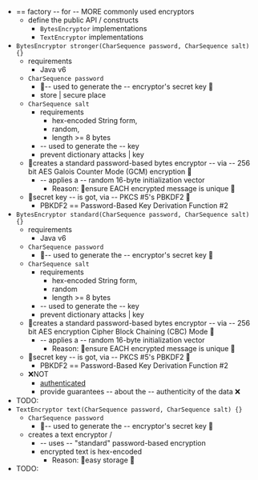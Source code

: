 * == factory -- for -- MORE commonly used encryptors
  * define the public API / constructs
    * `BytesEncryptor` implementations
    * `TextEncryptor` implementations
* `BytesEncryptor stronger(CharSequence password, CharSequence salt) {}`
  * requirements
    * Java v6
  * `CharSequence password`
    * 👀-- used to generate the -- encryptor's secret key 👀
    * store | secure place
  * `CharSequence salt`
    * requirements
      * hex-encoded String form,
      * random,
      * length >= 8 bytes
    * -- used to generate the -- key
    * prevent dictionary attacks | key
  * 👀creates a standard password-based bytes encryptor -- via -- 256 bit AES Galois Counter Mode (GCM) encryption 👀
    * -- applies a -- random 16-byte initialization vector 
      * Reason: 🧠ensure EACH encrypted message is unique 🧠
  * 👀secret key -- is got, via -- PKCS #5's PBKDF2 👀
    * PBKDF2 == Password-Based Key Derivation Function #2
* `BytesEncryptor standard(CharSequence password, CharSequence salt) {}`
  * requirements
    * Java v6
  * `CharSequence password`
    * 👀-- used to generate the -- encryptor's secret key 👀
  * `CharSequence salt`
    * requirements
      * hex-encoded String form,
      * random
      * length >= 8 bytes
    * -- used to generate the -- key
    * prevent dictionary attacks | key
  * 👀creates a standard password-based bytes encryptor -- via -- 256 bit AES encryption Cipher Block Chaining (CBC) Mode 👀
    * -- applies a -- random 16-byte initialization vector 
      * Reason: 🧠ensure EACH encrypted message is unique 🧠
  * 👀secret key -- is got, via -- PKCS #5's PBKDF2 👀
    * PBKDF2 == Password-Based Key Derivation Function #2
  * ❌NOT
    * [authenticated](https://en.wikipedia.org/wiki/Authenticated_encryption)
    * provide guarantees -- about the -- authenticity of the data ❌
* TODO:
* `TextEncryptor text(CharSequence password, CharSequence salt) {}`
  * `CharSequence password`
    * 👀-- used to generate the -- encryptor's secret key 👀
  * creates a text encryptor / 
    * -- uses -- "standard" password-based encryption 
    * encrypted text is hex-encoded
      * Reason: 🧠easy storage 🧠
* TODO:
